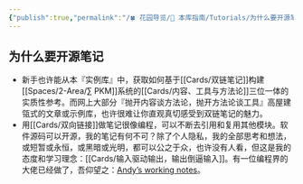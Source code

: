 ```yaml
---
{"publish":true,"permalink":"/🍀 花园导览/🧰 本库指南/Tutorials/为什么要开源笔记.md","title":"为什么要开源笔记","created":"2022-08-28","modified":"2025-07-09","published":"2025-07-09T18:52:27.756+08:00","cssclasses":""}
---
```



## 为什么要开源笔记

- 新手也许能从本『实例库』中，获取如何基于[[Cards/双链笔记]]构建[[Spaces/2-Area/∑ PKM]]系统的[[Cards/内容、工具与方法论]]三位一体的实质性参考。而网上大部分『抛开内容谈方法论，抛开方法论谈工具』高屋建瓴式的文章或示例库，也许很难让你直观真切感受到双链笔记的魅力。
- 用[[Cards/双向链接]]做笔记很像编程，可以不断去引用和复用其他模块。软件源码可以开源，我的笔记有何不可？除了个人隐私，我的全部思考和想法，或短暂或永恒，或黑暗或光明，都可以公之于众，也许没有人看，但这是我的态度和学习理念：[[Cards/输入驱动输出，输出倒逼输入]]。有一位编程界的大佬已经做了，吾仰望之：[Andyʼs working notes](https://notes.andymatuschak.org/About_these_notes)。
